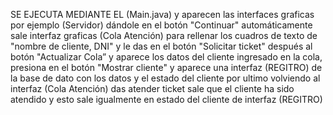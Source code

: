 SE EJECUTA MEDIANTE EL (Main.java) y aparecen las interfaces graficas por ejemplo (Servidor) dándole en el botón "Continuar" automáticamente sale interfaz graficas (Cola Atención) para rellenar los cuadros de texto de "nombre de cliente, DNI" y le das en el botón "Solicitar ticket" después al botón "Actualizar Cola” y aparece los datos del cliente ingresado en la cola, presiona en el botón "Mostrar cliente" y aparece una interfaz (REGITRO) de la base de dato con los datos y el estado del cliente por ultimo volviendo al interfaz (Cola Atención) das atender ticket sale que el cliente ha sido atendido y esto sale igualmente en estado del cliente de interfaz (REGITRO)
